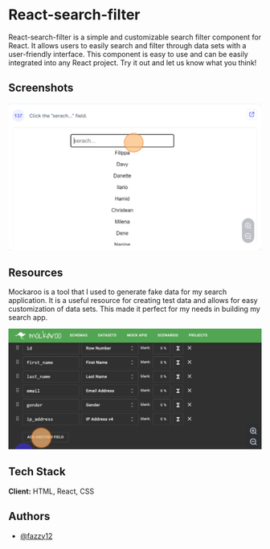 
# React-search-filter


React-search-filter is a simple and customizable search filter component for React. It allows users to easily search and filter through data sets with a user-friendly interface. This component is easy to use and can be easily integrated into any React project. Try it out and let us know what you think!
## Screenshots

![App Screenshot](./search.png)


## Resources

Mockaroo is a tool that I used to generate fake data for my search application. It is a useful resource for creating test data and allows for easy customization of data sets. This made it perfect for my needs in building my search app.

![App Screenshot](./mockaro.png)



## Tech Stack

**Client:** HTML, React, CSS




## Authors

- [@fazzy12](https://www.github.com/fazz12)

